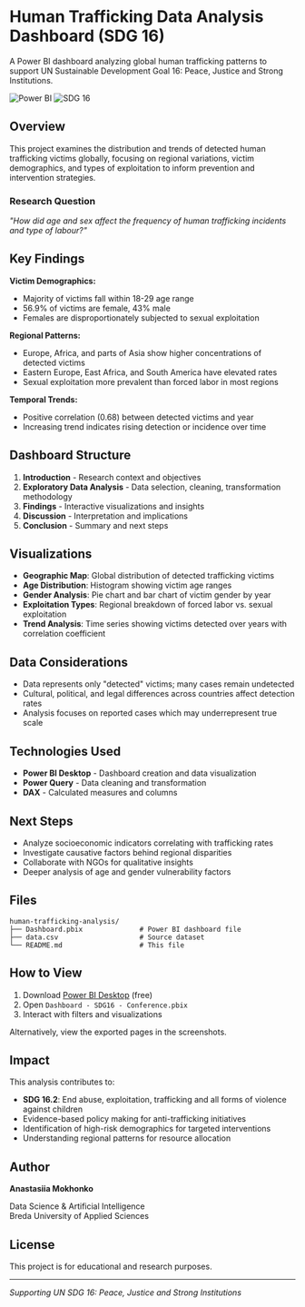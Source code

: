 # Human Trafficking Data Analysis Dashboard (SDG 16)

A Power BI dashboard analyzing global human trafficking patterns to support UN Sustainable Development Goal 16: Peace, Justice and Strong Institutions.

![Power BI](https://img.shields.io/badge/Power_BI-F2C811?style=flat&logo=powerbi&logoColor=black)
![SDG 16](https://img.shields.io/badge/SDG-16-blue)

## Overview

This project examines the distribution and trends of detected human trafficking victims globally, focusing on regional variations, victim demographics, and types of exploitation to inform prevention and intervention strategies.

### Research Question

*"How did age and sex affect the frequency of human trafficking incidents and type of labour?"*

## Key Findings

**Victim Demographics:**
- Majority of victims fall within 18-29 age range
- 56.9% of victims are female, 43% male
- Females are disproportionately subjected to sexual exploitation

**Regional Patterns:**
- Europe, Africa, and parts of Asia show higher concentrations of detected victims
- Eastern Europe, East Africa, and South America have elevated rates
- Sexual exploitation more prevalent than forced labor in most regions

**Temporal Trends:**
- Positive correlation (0.68) between detected victims and year
- Increasing trend indicates rising detection or incidence over time

## Dashboard Structure

1. **Introduction** - Research context and objectives
2. **Exploratory Data Analysis** - Data selection, cleaning, transformation methodology
3. **Findings** - Interactive visualizations and insights
4. **Discussion** - Interpretation and implications
5. **Conclusion** - Summary and next steps

## Visualizations

- **Geographic Map**: Global distribution of detected trafficking victims
- **Age Distribution**: Histogram showing victim age ranges
- **Gender Analysis**: Pie chart and bar chart of victim gender by year
- **Exploitation Types**: Regional breakdown of forced labor vs. sexual exploitation
- **Trend Analysis**: Time series showing victims detected over years with correlation coefficient

## Data Considerations

- Data represents only "detected" victims; many cases remain undetected
- Cultural, political, and legal differences across countries affect detection rates
- Analysis focuses on reported cases which may underrepresent true scale

## Technologies Used

- **Power BI Desktop** - Dashboard creation and data visualization
- **Power Query** - Data cleaning and transformation
- **DAX** - Calculated measures and columns

## Next Steps

- Analyze socioeconomic indicators correlating with trafficking rates
- Investigate causative factors behind regional disparities
- Collaborate with NGOs for qualitative insights
- Deeper analysis of age and gender vulnerability factors

## Files

```
human-trafficking-analysis/
├── Dashboard.pbix              # Power BI dashboard file
├── data.csv                    # Source dataset
└── README.md                   # This file
```

## How to View

1. Download [Power BI Desktop](https://powerbi.microsoft.com/desktop/) (free)
2. Open `Dashboard - SDG16 - Conference.pbix`
3. Interact with filters and visualizations

Alternatively, view the exported pages in the screenshots.

## Impact

This analysis contributes to:
- **SDG 16.2**: End abuse, exploitation, trafficking and all forms of violence against children
- Evidence-based policy making for anti-trafficking initiatives
- Identification of high-risk demographics for targeted interventions
- Understanding regional patterns for resource allocation

## Author

**Anastasiia Mokhonko**

Data Science & Artificial Intelligence  
Breda University of Applied Sciences

## License

This project is for educational and research purposes.

---

*Supporting UN SDG 16: Peace, Justice and Strong Institutions*